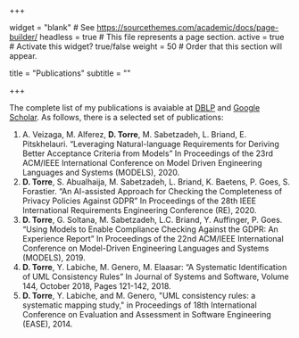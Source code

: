 +++

widget = "blank" # See https://sourcethemes.com/academic/docs/page-builder/ 
headless = true # This file represents a page section. 
active = true # Activate this widget? true/false 
weight = 50 # Order that this section will appear.

title = "Publications" 
subtitle = ""

+++

The complete list of my publications is avaiable at <a href="https://dblp.org/pers/t/Torre:Damiano.html" target="_blank">DBLP</a> and <a href="https://scholar.google.es/citations?user=xWAuLT0AAAAJ&hl" target="_blank">Google Scholar</a>. As follows, there is a selected set of publications:

<ol>
  <li>A. Veizaga, M. Alferez, <b>D. Torre</b>, M. Sabetzadeh, L. Briand, E. Pitskhelauri. “Leveraging Natural-language Requirements for Deriving Better Acceptance Criteria from Models” In Proceedings of the 23rd ACM/IEEE International Conference on Model Driven Engineering Languages and Systems (MODELS), 2020.</li>
  <li><b>D. Torre</b>, S. Abualhaija, M. Sabetzadeh, L. Briand, K. Baetens, P. Goes, S. Forastier. “An AI-assisted Approach for Checking the Completeness of Privacy Policies Against GDPR” In Proceedings of the 28th IEEE International Requirements Engineering Conference (RE), 2020.</li>
  <li><b>D. Torre</b>, G. Soltana, M. Sabetzadeh, L.C. Briand, Y. Auffinger, P. Goes. “Using Models to Enable Compliance Checking Against the GDPR: An Experience Report” In Proceedings of the 22nd ACM/IEEE International Conference on Model-Driven Engineering Languages and Systems (MODELS), 2019.</li>
    <li><b>D. Torre</b>, Y. Labiche, M. Genero, M. Elaasar: “A Systematic Identification of UML Consistency Rules” In Journal of Systems and Software, Volume 144, October 2018, Pages 121-142, 2018.</li>
    <li><b>D. Torre</b>, Y. Labiche, and M. Genero, "UML consistency rules: a systematic mapping study," in Proceedings of 18th International Conference on Evaluation and Assessment in Software Engineering (EASE), 2014.</li>
</ol>







